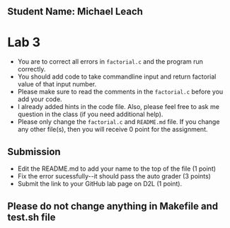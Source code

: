 
## Student Name: Michael Leach

# Lab 3

- You are to correct all errors in `factorial.c` and the program run correctly. 
- You should add code to take commandline input and return factorial value of that input number. 
- Please make sure to read the comments in the `factorial.c` before you add your code. 
- I already added hints in the code file. Also, please feel free to ask me question in the class (if you need additional help).
- Please only change the `factorial.c` and `README.md` file. If you change any other file(s), then you will receive 0 point for the assignment. 


## Submission

- Edit the README.md to add your name to the top of the file (1 point)
- Fix the error sucessfully--it should pass the auto grader (3 points)   
- Submit the link to your GitHub lab page on D2L (1 point). 

## Please do not change anything in Makefile and test.sh file
